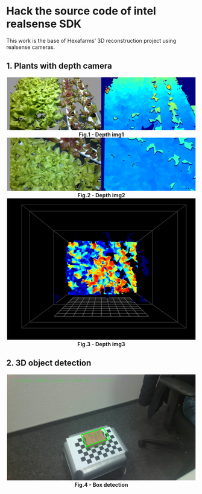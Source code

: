 # Hack the source code of intel realsense SDK

This work is the base of Hexafarms' 3D reconstruction project using realsense cameras.

## 1. Plants with depth camera
<div align="center">
  <img src="demo/depth_map_1.png" width="500"/> <figcaption align = "center"><b>Fig.1 - Depth img1</b></figcaption>
  <img src="demo/depth_map_2.png" width="500"/> <figcaption align = "center"><b>Fig.2 - Depth img2</b></figcaption>
  <img src="demo/depth_map_3.png" width="500"/> <figcaption align = "center"><b>Fig.3 - Depth img3</b></figcaption>
</div>

## 2. 3D object detection
<div align="center">
  <img src="demo/box/D435_L515/Multi_Device.png" width="500"/> <figcaption align = "center"><b>Fig.4 - Box detection</b></figcaption>
</div>